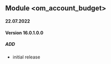 ## Module <om_account_budget>

#### 22.07.2022

#### Version 16.0.1.0.0

##### ADD

- initial release


